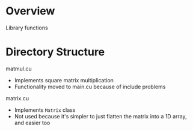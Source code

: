 # Overview
Library functions

# Directory Structure
matmul.cu
- Implements square matrix multiplication
- Functionality moved to main.cu because of include problems

matrix.cu
- Implements `Matrix` class
- Not used because it's simpler to just flatten the matrix into a 1D array, and easier too